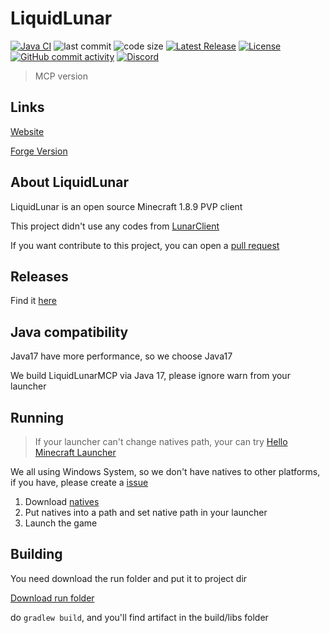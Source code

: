 # LiquidLunar

[![Java CI](https://github.com/CubewhyMC/LiquidLunarMCP/actions/workflows/gradle.yml/badge.svg?branch=main)](https://github.com/CubewhyMC/LiquidLunarMCP/actions/workflows/actions?workflow=Blind+CI)
![last commit](https://img.shields.io/github/last-commit/CubeWhyMC/LiquidLunarMCP)
![code size](https://img.shields.io/github/repo-size/CubeWhyMC/LiquidLunarMCP)
[![Latest Release](https://img.shields.io/github/v/release/CubewhyMC/LiquidLunarMCP)](https://github.com/CubewhyMC/LiquidLunarMCP/release)
[![License](https://img.shields.io/github/license/CubewhyMC/LiquidLunarMCP)](https://github.com/Cubewhy/LiquidLunarMCP/blob/master/LICENSE)
[![GitHub commit activity](https://img.shields.io/github/commit-activity/m/CubewhyMC/LiquidLunarMCP)](https://github.com/CubewhyMC/LiquidLunarMCP/actions)
[![Discord](https://img.shields.io/discord/1047866655033802802.svg?label=&logo=discord&logoColor=ffffff&color=7389D8&labelColor=6A7EC2)](https://discord.gg/rCqCepgWJc)

> MCP version

## Links

[Website](https://liquid.lunarcn.top)

[Forge Version](https://github.com/CubeWhyMC/LiquidLunar)

## About LiquidLunar

LiquidLunar is an open source Minecraft 1.8.9 PVP client

This project didn't use any codes from [LunarClient](https://lunarclient.com)

If you want contribute to this project, you can open a [pull request](https://github.com/CubeWhyMC/LiquidLunarMCP/pull)

## Releases

Find it [here](https://github.com/CubeWhyMC/LiquidLunarMCP/releases)

## Java compatibility

Java17 have more performance, so we choose Java17

We build LiquidLunarMCP via Java 17, please ignore warn from your launcher

## Running

> If your launcher can't change natives path, your can try [Hello Minecraft Launcher](https://github.com/huanghongxun/HMCL)

We all using Windows System, so we don't have natives to other platforms, if you have, please create a [issue](https://github.com/CubeWhyMC/LiquidLunarMCP/issues)

1. Download [natives](https://cowtransfer.com/s/6ac9e817515447)
2. Put natives into a path and set native path in your launcher
3. Launch the game

## Building

You need download the run folder and put it to project dir

[Download run folder](https://cowtransfer.com/s/9c6f8d74100242)

do `gradlew build`, and you'll find artifact in the build/libs folder
